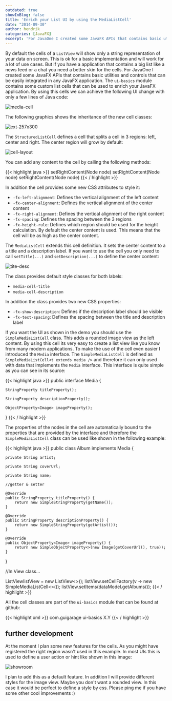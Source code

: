 ```yaml
---
outdated: true
showInBlog: false
title: 'Enrich your List UI by using the MediaListCell'
date: "2014-09-30"
author: hendrik
categories: [JavaFX]
excerpt: 'For JavaOne I created some JavaFX APIs that contains basic utilities and controls that can be easily integrated in any JavaFX application. The ui-basics module contains some custom list cells that can be used to enrich your JavaFX application.'
---
```

By default the cells of a `ListView` will show only a string representation of your data on screen. This is ok for a basic implementation and will work for a lot of use cases. But if you have a application that contains a big list like a news feed or a chat you need a better skin for the cells. For JavaOne I created some JavaFX APIs that contains basic utilities and controls that can be easily integrated in any JavaFX application. The `ui-basics` module contains some custom list cells that can be used to enrich your JavaFX application. By using this cells we can achieve the following UI change with only a few lines of Java code:

![media-cell](/posts/guigarage-legacy/media-cell.png)

The following graphics shows the inheritance of the new cell classes:

![ext-257x300](/posts/guigarage-legacy/ext-257x300.png)

The `StructuredListCell` defines a cell that splits a cell in 3 regions: left, center and right. The center region will grow by default:

![cell-layout](/posts/guigarage-legacy/cell-layout.png)

You can add any content to the cell by calling the following methods:

{{< highlight java >}}
setRightContent(Node node)
setRightContent(Node node)
setRightContent(Node node)
{{< / highlight >}}

In addition the cell provides some new CSS attributes to style it:

* `-fx-left-alignment`: Defines the vertical alignment of the left content
* `-fx-center-alignment`: Defines the vertical alignment of the center content
* `-fx-right-alignment`: Defines the vertical alignment of the right content
* `-fx-spacing`: Defines the spacing between the 3 regions
* `-fx-height-rule`: Defines which region should be used for the height calculation. By default the center content is used. This means that the cell will be as high as the center content.

The `MediaListCell` extends this cell definition. It sets the center content to a a title and a description label. If you want to use the cell you only need to call `setTitle(...)` and `setDescription(...)` to define the center content:

![tite-desc](/posts/guigarage-legacy/tite-desc.png)

The class provides default style classes for both labels:

* `media-cell-title`
* `media-cell-description`

In addition the class provides two new CSS properties:

* `-fx-show-description`: Defines if the description label should be visible
* `-fx-text-spacing`: Defines the spacing between the title and description label

If you want the UI as shown in the demo you should use the `SimpleMediaListCell` class. This adds a rounded image view as the left content. By using this cell its very easy to create a list view like you know from many modern applications. To make the use of the cell even easier I introduced the `Media` interface. The `SimpleMediaListCell` is defined as `SimpleMediaListCell<t extends media />` and therefore it can only used with data that implements the `Media` interface. This interface is quite simple as you can see in its source:

{{< highlight java >}}
public interface Media {

    StringProperty titleProperty();

    StringProperty descriptionProperty();

    ObjectProperty<Image> imageProperty();
}
{{< / highlight >}}

The properties of the nodes in the cell are automatically bound to the properties that are provided by the interface and therefore the `SimpleMediaListCell` class can be used like shown in the following example:

{{< highlight java >}}
public class Album implements Media {

    private String artist;

    private String coverUrl;

    private String name;

    //getter & setter

    @Override
    public StringProperty titleProperty() {
        return new SimpleStringProperty(getName());
    }

    @Override
    public StringProperty descriptionProperty() {
        return new SimpleStringProperty(getArtist());
    }

    @Override
    public ObjectProperty<Image> imageProperty() {
        return new SimpleObjectProperty<>(new Image(getCoverUrl(), true));
    }
}

//In View class...

ListView<Album>listView = new ListView<>();
listView.setCellFactory(v -> new SimpleMediaListCell<>());
listView.setItems(dataModel.getAlbums());
{{< / highlight >}}

All the cell classes are part of the `ui-basics` module that can be found at github:

{{< highlight xml >}}
<dependency>
  <groupId>com.guigarage</groupId>
  <artifactId>ui-basics</artifactId>
  <version>X.Y</version>
</dependency>
{{< / highlight >}}

## further development

At the moment I plan some new features for the cells. As you might have registered the right region wasn't used in this example. In most UIs this is used to define a user action or hint like shown in this image:

![showroom](/posts/guigarage-legacy/showroom.png)

I plan to add this as a default feature. In addition I will provide different styles for the image view. Maybe you don't want a rounded view. In this case it would be perfect to define a style by css. Please ping me if you have some other cool improvements :)
